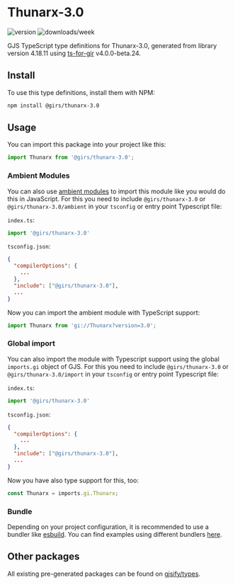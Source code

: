 
# Thunarx-3.0

![version](https://img.shields.io/npm/v/@girs/thunarx-3.0)
![downloads/week](https://img.shields.io/npm/dw/@girs/thunarx-3.0)


GJS TypeScript type definitions for Thunarx-3.0, generated from library version 4.18.11 using [ts-for-gir](https://github.com/gjsify/ts-for-gir) v4.0.0-beta.24.


## Install

To use this type definitions, install them with NPM:
```bash
npm install @girs/thunarx-3.0
```

## Usage

You can import this package into your project like this:
```ts
import Thunarx from '@girs/thunarx-3.0';
```

### Ambient Modules

You can also use [ambient modules](https://github.com/gjsify/ts-for-gir/tree/main/packages/cli#ambient-modules) to import this module like you would do this in JavaScript.
For this you need to include `@girs/thunarx-3.0` or `@girs/thunarx-3.0/ambient` in your `tsconfig` or entry point Typescript file:

`index.ts`:
```ts
import '@girs/thunarx-3.0'
```

`tsconfig.json`:
```json
{
  "compilerOptions": {
    ...
  },
  "include": ["@girs/thunarx-3.0"],
  ...
}
```

Now you can import the ambient module with TypeScript support: 

```ts
import Thunarx from 'gi://Thunarx?version=3.0';
```

### Global import

You can also import the module with Typescript support using the global `imports.gi` object of GJS.
For this you need to include `@girs/thunarx-3.0` or `@girs/thunarx-3.0/import` in your `tsconfig` or entry point Typescript file:

`index.ts`:
```ts
import '@girs/thunarx-3.0'
```

`tsconfig.json`:
```json
{
  "compilerOptions": {
    ...
  },
  "include": ["@girs/thunarx-3.0"],
  ...
}
```

Now you have also type support for this, too:

```ts
const Thunarx = imports.gi.Thunarx;
```

### Bundle

Depending on your project configuration, it is recommended to use a bundler like [esbuild](https://esbuild.github.io/). You can find examples using different bundlers [here](https://github.com/gjsify/ts-for-gir/tree/main/examples).

## Other packages

All existing pre-generated packages can be found on [gjsify/types](https://github.com/gjsify/types).

